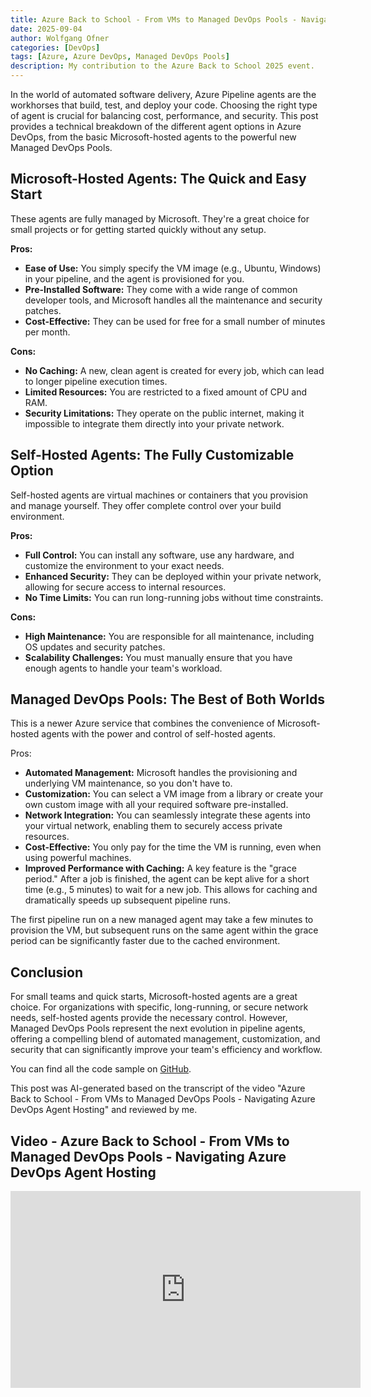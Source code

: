 ```yaml
---
title: Azure Back to School - From VMs to Managed DevOps Pools - Navigating Azure DevOps Agent Hosting
date: 2025-09-04
author: Wolfgang Ofner
categories: [DevOps]
tags: [Azure, Azure DevOps, Managed DevOps Pools]
description: My contribution to the Azure Back to School 2025 event.
---
```


In the world of automated software delivery, Azure Pipeline agents are the workhorses that build, test, and deploy your code. Choosing the right type of agent is crucial for balancing cost, performance, and security. This post provides a technical breakdown of the different agent options in Azure DevOps, from the basic Microsoft-hosted agents to the powerful new Managed DevOps Pools.

## Microsoft-Hosted Agents: The Quick and Easy Start
These agents are fully managed by Microsoft. They're a great choice for small projects or for getting started quickly without any setup.

**Pros:**

- **Ease of Use:** You simply specify the VM image (e.g., Ubuntu, Windows) in your pipeline, and the agent is provisioned for you.
- **Pre-Installed Software:** They come with a wide range of common developer tools, and Microsoft handles all the maintenance and security patches.
- **Cost-Effective:** They can be used for free for a small number of minutes per month.

**Cons:**

- **No Caching:** A new, clean agent is created for every job, which can lead to longer pipeline execution times.
- **Limited Resources:** You are restricted to a fixed amount of CPU and RAM.
- **Security Limitations:** They operate on the public internet, making it impossible to integrate them directly into your private network.

## Self-Hosted Agents: The Fully Customizable Option
Self-hosted agents are virtual machines or containers that you provision and manage yourself. They offer complete control over your build environment.

**Pros:**

- **Full Control:** You can install any software, use any hardware, and customize the environment to your exact needs.
- **Enhanced Security:** They can be deployed within your private network, allowing for secure access to internal resources.
- **No Time Limits:** You can run long-running jobs without time constraints.

**Cons:**

- **High Maintenance:** You are responsible for all maintenance, including OS updates and security patches.
- **Scalability Challenges:** You must manually ensure that you have enough agents to handle your team's workload.

## Managed DevOps Pools: The Best of Both Worlds
This is a newer Azure service that combines the convenience of Microsoft-hosted agents with the power and control of self-hosted agents.

Pros:

- **Automated Management:** Microsoft handles the provisioning and underlying VM maintenance, so you don't have to.
- **Customization:** You can select a VM image from a library or create your own custom image with all your required software pre-installed.
- **Network Integration:** You can seamlessly integrate these agents into your virtual network, enabling them to securely access private resources.
- **Cost-Effective:** You only pay for the time the VM is running, even when using powerful machines.
- **Improved Performance with Caching:** A key feature is the "grace period." After a job is finished, the agent can be kept alive for a short time (e.g., 5 minutes) to wait for a new job. This allows for caching and dramatically speeds up subsequent pipeline runs.

The first pipeline run on a new managed agent may take a few minutes to provision the VM, but subsequent runs on the same agent within the grace period can be significantly faster due to the cached environment.

## Conclusion
For small teams and quick starts, Microsoft-hosted agents are a great choice. For organizations with specific, long-running, or secure network needs, self-hosted agents provide the necessary control. However, Managed DevOps Pools represent the next evolution in pipeline agents, offering a compelling blend of automated management, customization, and security that can significantly improve your team's efficiency and workflow.

You can find all the code sample on <a href="https://github.com/WolfgangOfner/Youtube/tree/main/Azure%20Back%20to%20School%20-%20From%20VMs%20to%20Managed%20Pools" target="_blank" rel="noopener noreferrer">GitHub</a>.

This post was AI-generated based on the transcript of the video "Azure Back to School - From VMs to Managed DevOps Pools - Navigating Azure DevOps Agent Hosting" and reviewed by me.

## Video - Azure Back to School - From VMs to Managed DevOps Pools - Navigating Azure DevOps Agent Hosting

<iframe width="560" height="315" src="https://youtu.be/YjFb5xarITg" title="YouTube video player" frameborder="0" allow="accelerometer; autoplay; clipboard-write; encrypted-media; gyroscope; picture-in-picture; web-share" referrerpolicy="strict-origin-when-cross-origin" allowfullscreen></iframe>